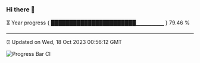 ### Hi there 👋

⏳ Year progress { ███████████████████████▁▁▁▁▁▁▁ } 79.46 %

---

⏰ Updated on Wed, 18 Oct 2023 00:56:12 GMT

![Progress Bar CI](https://github.com/JuvenileQ/Progress-Bar-CI/workflows/main/badge.svg)
